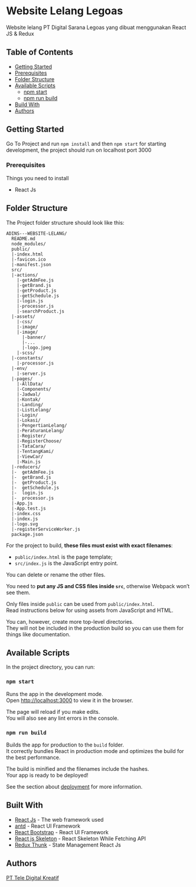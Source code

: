 # Website Lelang Legoas

Website lelang PT Digital Sarana Legoas yang dibuat menggunakan React JS & Redux

## Table of Contents

- [Getting Started](#getting-started)
- [Prerequisites](#prerequisites)
- [Folder Structure](#folder-structure)
- [Available Scripts](#available-scripts)
  - [npm start](#npm-start)
  - [npm run build](#npm-run-build)
- [Build With](#build-with)
- [Authors](#authors)

## Getting Started

Go To Project and run `npm install` and then `npm start` for starting development, the project should run on localhost port 3000

### Prerequisites

Things you need to install
* React Js

## Folder Structure

The Project folder structure should look like this:

```
ADINS---WEBSITE-LELANG/
  README.md
  node_modules/
  public/
  |-index.html
  |-favicon.ico
  |-manifest.json
  src/
  |-actions/
    |-getAdmFee.js
    |-getBrand.js
    |-getProduct.js
    |-getSchedule.js
    |-login.js
    |-processor.js
    |-searchProduct.js
  |-assets/
    |-css/
    |-image/
    |-image/
      |-banner/
      |-...
      |-logo.jpeg
    |-scss/
  |-constants/
    |-processor.js
  |-env/
    |-server.js
  |-pages/
    |-AllData/
    |-Components/
    |-Jadwal/
    |-Kontak/
    |-Landing/
    |-ListLelang/
    |-Login/
    |-Lokasi/
    |-PengertianLelang/
    |-PeraturanLelang/
    |-Register/
    |-RegisterChoose/
    |-TataCara/
    |-TentangKami/
    |-ViewCar/
    |-Main.js
  |-reducers/
  |-  getAdmFee.js
  |-  getBrand.js
  |-  getProduct.js
  |-  getSchedule.js
  |-  login.js
  |-  processor.js
  |-App.js
  |-App.test.js
  |-index.css
  |-index.js
  |-logo.svg
  |-registerServiceWorker.js
  package.json
```

For the project to build, **these files must exist with exact filenames**:

* `public/index.html` is the page template;
* `src/index.js` is the JavaScript entry point.

You can delete or rename the other files.

You need to **put any JS and CSS files inside `src`**, otherwise Webpack won’t see them.

Only files inside `public` can be used from `public/index.html`.<br>
Read instructions below for using assets from JavaScript and HTML.

You can, however, create more top-level directories.<br>
They will not be included in the production build so you can use them for things like documentation.

## Available Scripts

In the project directory, you can run:

### `npm start`

Runs the app in the development mode.<br>
Open [http://localhost:3000](http://localhost:3000) to view it in the browser.

The page will reload if you make edits.<br>
You will also see any lint errors in the console.

### `npm run build`

Builds the app for production to the `build` folder.<br>
It correctly bundles React in production mode and optimizes the build for the best performance.

The build is minified and the filenames include the hashes.<br>
Your app is ready to be deployed!

See the section about [deployment](#deployment) for more information.

## Built With

* [React Js](https://reactjs.org/) - The web framework used
* [antd](https://ant.design/) - React UI Framework
* [React Bootstrap](https://react-bootstrap.github.io/) - React UI Framework
* [React js Skeleton](https://github.com/wjharil/react-loading-skeleton#readme) - React Skeleton While Fetching API
* [Redux Thunk](https://github.com/reduxjs/redux-thunk) - State Management React Js

## Authors

[PT Tele Digital Kreatif](https://www.telecreativenow.com/)